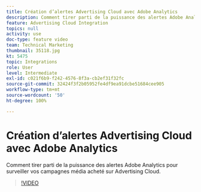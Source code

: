```yaml
---
title: Création d’alertes Advertising Cloud avec Adobe Analytics
description: Comment tirer parti de la puissance des alertes Adobe Analytics pour surveiller vos campagnes média acheté sur Advertising Cloud.
feature: Advertising Cloud Integration
topics: null
activity: use
doc-type: feature video
team: Technical Marketing
thumbnail: 35118.jpg
kt: 5475
topic: Integrations
role: User
level: Intermediate
exl-id: c021f6b9-f242-4576-8f3a-cb2ef31f32fc
source-git-commit: 32424f3f2b05952fe4df9ea91dcbe51684cee905
workflow-type: tm+mt
source-wordcount: '50'
ht-degree: 100%

---
```


# Création d’alertes Advertising Cloud avec Adobe Analytics

Comment tirer parti de la puissance des alertes Adobe Analytics pour surveiller vos campagnes média acheté sur Advertising Cloud.

>[!VIDEO](https://video.tv.adobe.com/v/35118/?quality=12&learn=on)
